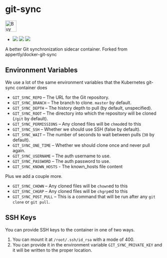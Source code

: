 # git-sync
<a href='https://ko-fi.com/A417UXC'><img height='36' style='border:0px;height:36px;' src='https://az743702.vo.msecnd.net/cdn/kofi2.png?v=0' border='0' alt='Buy Me a Coffee at ko-fi.com' /></a>

- [![](https://images.microbadger.com/badges/version/jorgeandrada/git-sync:latest.svg)](https://microbadger.com/images/jorgeandrada/git-sync:latest "Get your own version badge on microbadger.com") [![](https://images.microbadger.com/badges/image/jorgeandrada/git-sync:latest.svg)](https://microbadger.com/images/jorgeandrada/git-sync:latest "Get your own image badge on microbadger.com") [![](https://images.microbadger.com/badges/commit/jorgeandrada/git-sync:latest.svg)](https://microbadger.com/images/jorgeandrada/git-sync:latest "Get your own commit badge on microbadger.com")

A better Git synchronization sidecar container.
Forked from appertly/docker-git-sync

## Environment Variables

We use a lot of the same environment variables that the Kubernetes git-sync container does

* `GIT_SYNC_REPO` – The URL for the Git repository.
* `GIT_SYNC_BRANCH` – The branch to clone. `master` by default.
* `GIT_SYNC_DEPTH` – The history depth to pull (by default, unspecified).
* `GIT_SYNC_ROOT` – The directory into which the repository will be cloned (`/git` by default).
* `GIT_SYNC_PERMISSIONS` – Any cloned files will be `chmod`ed to this
* `GIT_SYNC_SSH` – Whether we should use SSH (false by default).
* `GIT_SYNC_WAIT` – The number of seconds to wait between pulls (`30` by default).
* `GIT_SYNC_ONE_TIME` – Whether we should clone once and never pull again.
* `GIT_SYNC_USERNAME` – The auth username to use.
* `GIT_SYNC_PASSWORD` – The auth password to use.
* `GIT_SYNC_KNOWN_HOSTS` - The known_hosts file content

Plus we add a couple more.

* `GIT_SYNC_CHOWN` – Any cloned files will be `chown`ed to this
* `GIT_SYNC_CHGRP` – Any cloned files will be `chgrp`ed to this
* `GIT_SYNC_POST_PULL` – This is a command that will be run after any `git clone` or `git pull`.

## SSH Keys

You can provide SSH keys to the container in one of two ways.

1. You can mount it at `/root/.ssh/id_rsa` with a mode of 400.
2. You can provide it in the environment variable `GIT_SYNC_PRIVATE_KEY` and it will be written to the proper location.
